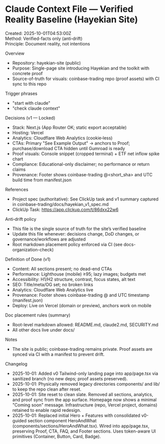 # Claude Context File — Verified Reality Baseline (Hayekian Site)
Created: 2025-10-01T04:53:00Z  
Method: Verified-facts only (anti‑drift)  
Principle: Document reality, not intentions

Overview
- Repository: hayekian-site (public)
- Purpose: Single-page site introducing Hayekian and the toolkit with concrete proof
- Source-of-truth for visuals: coinbase-trading repo (proof assets) with CI sync to this repo

Trigger phrases
- "start with claude"
- "check claude context"

Decisions (v1 — Locked)
- Stack: Next.js (App Router OK; static export acceptable)
- Hosting: Vercel
- Analytics: Cloudflare Web Analytics (cookie‑less)
- CTAs: Primary "See Example Output" → anchors to Proof; purchase/download CTA hidden until Gumroad is ready
- Proof visuals: Console snippet (cropped terminal) + ETF net inflow spike chart
- Compliance: Educational-only disclaimer; no performance or return claims
- Provenance: Footer shows coinbase-trading @<short_sha> and UTC build time from manifest.json

References
- Project spec (authoritative): See ClickUp task and v1 summary captured in coinbase-trading/docs/hayekian_v1_spec.md
- ClickUp Task: https://app.clickup.com/t/86dxx22w6

Anti‑drift policy
- This file is the single source of truth for the site’s verified baseline
- Update this file whenever: decisions change, DoD changes, or governance/workflows are adjusted
- Root markdown placement policy enforced via CI (see docs-organization-check)

Definition of Done (v1)
- Content: All sections present; no dead-end CTAs
- Performance: Lighthouse (mobile) ≥95; lazy images; budgets met
- Accessibility: H1/H2 structure, contrast, focus states, alt text
- SEO: Title/meta/OG set; no broken links
- Analytics: Cloudflare Web Analytics live
- Provenance: Footer shows coinbase-trading @<sha> and UTC timestamp (manifest.json)
- Deploy: Live on Vercel (domain or preview), anchors work on mobile

Doc placement rules (summary)
- Root-level markdown allowed: README.md, claude2.md, SECURITY.md
- All other docs live under docs/

Notes
- The site is public; coinbase-trading remains private. Proof assets are synced via CI with a manifest to prevent drift.

Changelog
- 2025-10-01: Added v0 Tailwind-only landing page into app/page.tsx via sanitized branch (no new deps; proof assets preserved).
- 2025-10-01: Physically removed legacy directories components/ and lib/ to keep the repo clean after reset.
- 2025-10-01: Site reset to clean slate. Removed all sections, analytics, and proof sync from the app surface. Homepage now shows a minimal "Coming soon" message. Infrastructure (repo, Vercel project, domains) retained to enable rapid redesign.
- 2025-10-01: Replaced initial Hero + Features with consolidated v0-guided section component HeroAndWhat (components/sections/HeroAndWhat.tsx). Wired into app/page.tsx, preserving Proof, CTA, FAQ, and Footer sections. Uses token-aware UI primitives (Container, Button, Card, Badge).
